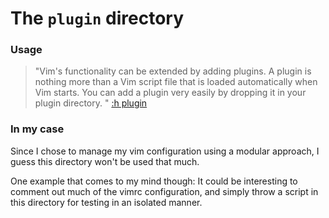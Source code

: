 # The `plugin` directory

### Usage

> "Vim's functionality can be extended by adding plugins.  A plugin is nothing
more than a Vim script file that is loaded automatically when Vim starts.  You
can add a plugin very easily by dropping it in your plugin directory.
" [:h plugin]()

### In my case

Since I chose to manage my vim configuration using a modular approach,
I guess this directory won't be used that much.

One example that comes to my mind though:
It could be interesting to comment out much of the vimrc configuration, and
simply throw a script in this directory for testing in an isolated manner.

